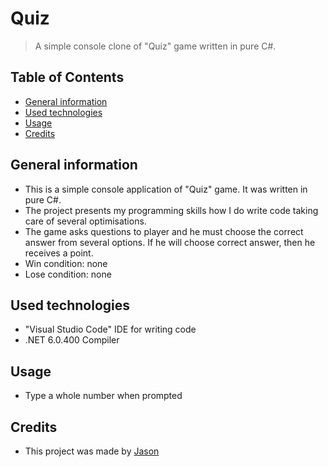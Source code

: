 # Quiz
> A simple console clone of "Quiz" game written in pure C#.

## Table of Contents
* [General information](#general-information)
* [Used technologies](#used-technologies)
* [Usage](#usage)
* [Credits](#credits)

## General information
- This is a simple console application of "Quiz" game. It was written in pure C#.
- The project presents my programming skills how I do write code taking care of several optimisations.
- The game asks questions to player and he must choose the correct answer from several options. If he will choose correct answer, then he receives a point.
- Win condition: none
- Lose condition: none

## Used technologies
- "Visual Studio Code" IDE for writing code
- .NET 6.0.400 Compiler

## Usage
- Type a whole number when prompted

## Credits
- This project was made by [Jason](https://jasonxiii.pl "Jason. Gry, muzyka, kursy, artykuły, programy i filmy!")